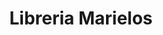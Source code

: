 ---
title: "Libreria Marielos"
url: /san-miguel-petapa/libreria-marielos/
shop: material de oficina
---